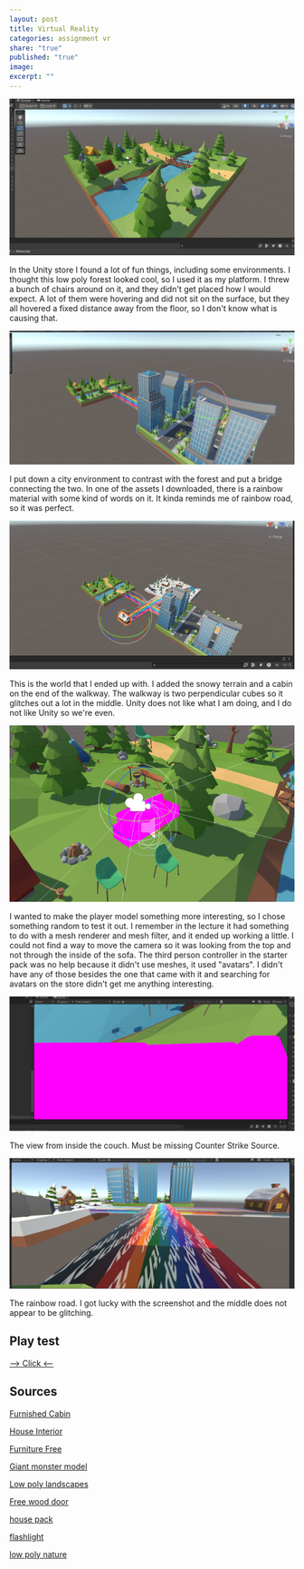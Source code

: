 ```yaml
---
layout: post
title: Virtual Reality
categories: assignment vr
share: "true"
published: "true"
image:
excerpt: ""
---
```


![box](/assets/images/unity/1.png)

In the Unity store I found a lot of fun things, including some environments. I thought this low poly forest looked cool, so I used it as my platform. I threw a bunch of chairs around on it, and they didn't get placed how I would expect. A lot of them were hovering and did not sit on the surface, but they all hovered a fixed distance away from the floor, so I don't know what is causing that.

![box](/assets/images/unity/2.png)

I put down a city environment to contrast with the forest and put a bridge connecting the two. In one of the assets I downloaded, there is a rainbow material with some kind of words on it. It kinda reminds me of rainbow road, so it was perfect.

![box](/assets/images/unity/3.png)

This is the world that I ended up with. I added the snowy terrain and a cabin on the end of the walkway. The walkway is two perpendicular cubes so it glitches out a lot in the middle. Unity does not like what I am doing, and I do not like Unity so we're even. 

![box](/assets/images/unity/4.png)

I wanted to make the player model something more interesting, so I chose something random to test it out. I remember in the lecture it had something to do with a mesh renderer and mesh filter, and it ended up working a little. I could not find a way to move the camera so it was looking from the top and not through the inside of the sofa. The third person controller in the starter pack was no help because it didn't use meshes, it used "avatars". I didn't have any of those besides the one that came with it and searching for avatars on the store didn't get me anything interesting.

![box](/assets/images/unity/5.png)

The view from inside the couch. Must be missing Counter Strike Source.

![box](/assets/images/unity/6.png)

The rainbow road. I got lucky with the screenshot and the middle does not appear to be glitching.

## Play test

[--> Click <--](https://www.youtube.com/watch?v=sT2woVGs3kI)


## Sources

[Furnished Cabin](https://assetstore.unity.com/packages/3d/environments/urban/furnished-cabin-71426)

[House Interior](https://assetstore.unity.com/packages/3d/props/interior/house-interior-free-258782)

[Furniture Free](https://assetstore.unity.com/packages/3d/props/furniture/furniture-free-260522)

[Giant monster model](https://assetstore.unity.com/packages/3d/characters/humanoids/giant-monster-model-golem-278960)

[Low poly landscapes](https://assetstore.unity.com/packages/3d/environments/landscapes/low-poly-atmospheric-locations-pack-278928)

[Free wood door](https://assetstore.unity.com/packages/3d/props/interior/free-wood-door-pack-280509)

[house pack](https://assetstore.unity.com/packages/3d/environments/house-pack-35346)

[flashlight](https://assetstore.unity.com/packages/3d/props/electronics/flashlight-18972)

[low poly nature](https://assetstore.unity.com/packages/3d/environments/landscapes/low-poly-nature-pack-lite-288596)

